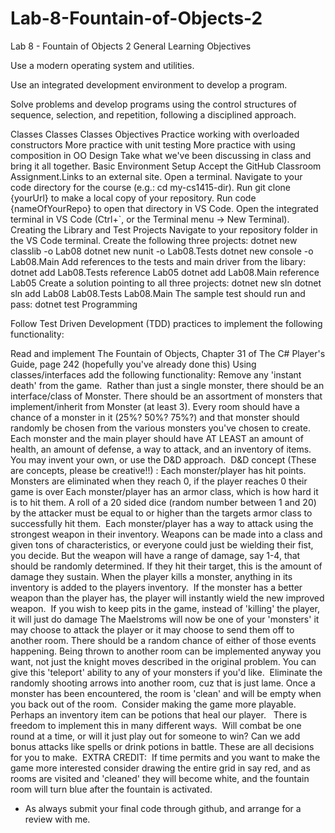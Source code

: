 # Lab-8-Fountain-of-Objects-2

Lab 8 - Fountain of Objects 2
General Learning Objectives

Use a modern operating system and utilities.

Use an integrated development environment to develop a program.

Solve problems and develop programs using the control structures of sequence, selection, and repetition, following a disciplined approach.

Classes Classes Classes
Objectives
Practice working with overloaded constructors
More practice with unit testing
More practice with using composition in OO Design
Take what we've been discussing in class and bring it all together.
Basic Environment Setup
Accept the GitHub Classroom Assignment.Links to an external site.
Open a terminal.
Navigate to your code directory for the course (e.g.: cd my-cs1415-dir).
Run git clone {yourUrl} to make a local copy of your repository.
Run code {nameOfYourRepo} to open that directory in VS Code.
Open the integrated terminal in VS Code (Ctrl+`, or the Terminal menu -> New Terminal).
Creating the Library and Test Projects
Navigate to your repository folder in the VS Code terminal.
Create the following three projects:
dotnet new classlib -o Lab08
dotnet new nunit -o Lab08.Tests
dotnet new console -o Lab08.Main
Add references to the tests and main driver from the libary:
dotnet add Lab08.Tests reference Lab05
dotnet add Lab08.Main reference Lab05
Create a solution pointing to all three projects:
dotnet new sln
dotnet sln add Lab08 Lab08.Tests Lab08.Main
The sample test should run and pass:
dotnet test
Programming

Follow Test Driven Development (TDD) practices to implement the following functionality:

Read and implement The Fountain of Objects, Chapter 31 of The C# Player's Guide, page 242 (hopefully you've already done this)
Using classes/interfaces add the following functionality:
Remove any 'instant death' from the game. 
Rather than just a single monster, there should be an interface/class of Monster. There should be an assortment of monsters that implement/inherit from Monster (at least 3). Every room should have a chance of a monster in it (25%? 50%? 75%?) and that monster should randomly be chosen from the various monsters you've chosen to create.
Each monster and the main player should have AT LEAST an amount of health, an amount of defense, a way to attack, and an inventory of items. You may invent your own, or use the D&D approach.  D&D concept (These are concepts, please be creative!!) :
Each monster/player has hit points. Monsters are eliminated when they reach 0, if the player reaches 0 their game is over
Each monster/player has an armor class, which is how hard it is to hit them. A roll of a 20 sided dice (random number between 1 and 20) by the attacker must be equal to or higher than the targets armor class to successfully hit them. 
Each monster/player has a way to attack using the strongest weapon in their inventory. Weapons can be made into a class and given tons of characteristics, or everyone could just be wielding their fist, you decide. But the weapon will have a range of damage, say 1-4, that should be randomly determined. If they hit their target, this is the amount of damage they sustain.
When the player kills a monster, anything in its inventory is added to the players inventory. 
If the monster has a better weapon than the player has, the player will instantly wield the new improved weapon. 
If you wish to keep pits in the game, instead of 'killing' the player, it will just do damage
The Maelstroms will now be one of your 'monsters' it may choose to attack the player or it may choose to send them off to another room. There should be a random chance of either of those events happening. Being thrown to another room can be implemented anyway you want, not just the knight moves described in the original problem. You can give this 'teleport' ability to any of your monsters if you'd like. 
Eliminate the randomly shooting arrows into another room, cuz that is just lame.
Once a monster has been encountered, the room is 'clean' and will be empty when you back out of the room. 
Consider making the game more playable. Perhaps an inventory item can be potions that heal our player.  
There is freedom to implement this in many different ways.  Will combat be one round at a time, or will it just play out for someone to win? Can we add bonus attacks like spells or drink potions in battle. These are all decisions for you to make. 
EXTRA CREDIT:  If time permits and you want to make the game more interested consider drawing the entire grid in say red, and as rooms are visited and 'cleaned' they will become white, and the fountain room will turn blue after the fountain is activated. 

* As always submit your final code through github, and arrange for a review with me. 
